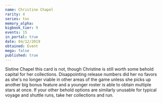 ```yaml
---
name: Christine Chapel
rarity: 4
series: tos
memory_alpha:
bigbook_tier: 9
events: 15
in_portal: true
date: 04/12/2019
obtained: Event
mega: false
published: true
---
```


Sistine Chapel this card is not, though Christine is still worth some behold capital for her collections. Disappointing release numbers did her no favors as she's no longer viable in other areas of the game unless she picks up another big bonus feature and a younger roster is able to obtain multiple stars at once. If your other behold options are similarly unusable for typical voyage and shuttle runs, take her collections and run.
